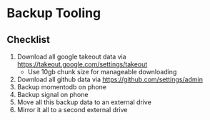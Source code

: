 # Backup Tooling

## Checklist

1. Download all google takeout data via https://takeout.google.com/settings/takeout
      - Use 10gb chunk size for manageable downloading
2. Download all github data via https://github.com/settings/admin
3. Backup momentodb on phone
4. Backup signal on phone
5. Move all this backup data to an external drive
6. Mirror it all to a second external drive
